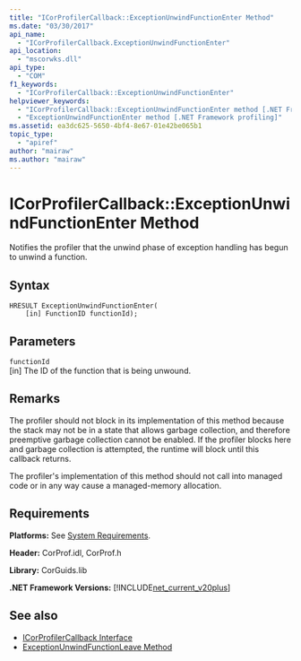 ```yaml
---
title: "ICorProfilerCallback::ExceptionUnwindFunctionEnter Method"
ms.date: "03/30/2017"
api_name: 
  - "ICorProfilerCallback.ExceptionUnwindFunctionEnter"
api_location: 
  - "mscorwks.dll"
api_type: 
  - "COM"
f1_keywords: 
  - "ICorProfilerCallback::ExceptionUnwindFunctionEnter"
helpviewer_keywords: 
  - "ICorProfilerCallback::ExceptionUnwindFunctionEnter method [.NET Framework profiling]"
  - "ExceptionUnwindFunctionEnter method [.NET Framework profiling]"
ms.assetid: ea3dc625-5650-4bf4-8e67-01e42be065b1
topic_type: 
  - "apiref"
author: "mairaw"
ms.author: "mairaw"
---
```

# ICorProfilerCallback::ExceptionUnwindFunctionEnter Method
Notifies the profiler that the unwind phase of exception handling has begun to unwind a function.  
  
## Syntax  
  
```  
HRESULT ExceptionUnwindFunctionEnter(  
    [in] FunctionID functionId);  
```  
  
## Parameters  
 `functionId`  
 [in] The ID of the function that is being unwound.  
  
## Remarks  
 The profiler should not block in its implementation of this method because the stack may not be in a state that allows garbage collection, and therefore preemptive garbage collection cannot be enabled. If the profiler blocks here and garbage collection is attempted, the runtime will block until this callback returns.  
  
 The profiler's implementation of this method should not call into managed code or in any way cause a managed-memory allocation.  
  
## Requirements  
 **Platforms:** See [System Requirements](../../../../docs/framework/get-started/system-requirements.md).  
  
 **Header:** CorProf.idl, CorProf.h  
  
 **Library:** CorGuids.lib  
  
 **.NET Framework Versions:** [!INCLUDE[net_current_v20plus](../../../../includes/net-current-v20plus-md.md)]  
  
## See also
- [ICorProfilerCallback Interface](../../../../docs/framework/unmanaged-api/profiling/icorprofilercallback-interface.md)
- [ExceptionUnwindFunctionLeave Method](../../../../docs/framework/unmanaged-api/profiling/icorprofilercallback-exceptionunwindfunctionleave-method.md)
